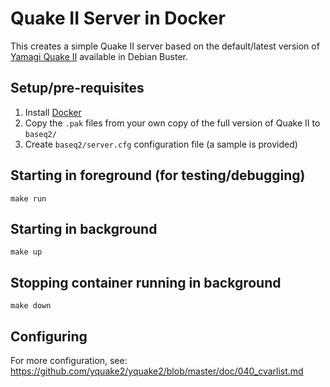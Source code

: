 # Quake II Server in Docker

This creates a simple Quake II server based on the default/latest version of 
[Yamagi Quake II](https://www.yamagi.org/quake2/) available in Debian Buster.

## Setup/pre-requisites

1. Install [Docker](https://www.docker.com/)
2. Copy the `.pak` files from your own copy of the full version of Quake II to `baseq2/`
2. Create `baseq2/server.cfg` configuration file (a sample is provided)

## Starting in foreground (for testing/debugging)

	make run

## Starting in background

	make up

## Stopping container running in background

	make down

## Configuring

For more configuration, see:
https://github.com/yquake2/yquake2/blob/master/doc/040_cvarlist.md
